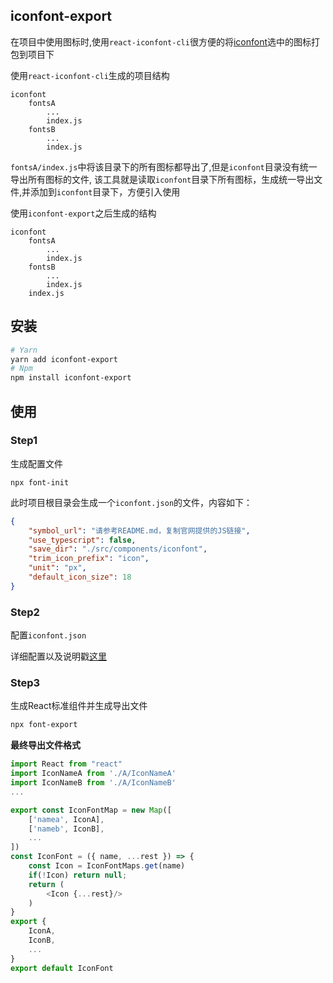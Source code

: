 ## iconfont-export

在项目中使用图标时,使用`react-iconfont-cli`很方便的将[iconfont](https://www.iconfont.cn/)选中的图标打包到项目下

使用`react-iconfont-cli`生成的项目结构
```
iconfont
    fontsA
        ...
        index.js
    fontsB
        ...
        index.js
```
`fontsA/index.js`中将该目录下的所有图标都导出了,但是`iconfont`目录没有统一导出所有图标的文件, 该工具就是读取`iconfont`目录下所有图标，生成统一导出文件,并添加到`iconfont`目录下，方便引入使用

使用`iconfont-export`之后生成的结构
```
iconfont
    fontsA
        ...
        index.js
    fontsB
        ...
        index.js
    index.js
```

## 安装
```bash
# Yarn
yarn add iconfont-export
# Npm
npm install iconfont-export
```

## 使用

### Step1
生成配置文件
```
npx font-init
```

此时项目根目录会生成一个`iconfont.json`的文件，内容如下：
```json
{
    "symbol_url": "请参考README.md，复制官网提供的JS链接",
    "use_typescript": false,
    "save_dir": "./src/components/iconfont",
    "trim_icon_prefix": "icon",
    "unit": "px",
    "default_icon_size": 18
}
```
### Step2
配置`iconfont.json`

详细配置以及说明戳[这里](https://www.npmjs.com/package/react-iconfont-cli)

### Step3
生成React标准组件并生成导出文件
```bash
npx font-export
```  

**最终导出文件格式**
```js
import React from "react"
import IconNameA from './A/IconNameA'
import IconNameB from './A/IconNameB'
...

export const IconFontMap = new Map([
    ['namea', IconA],
    ['nameb', IconB],
    ...
])
const IconFont = ({ name, ...rest }) => {
    const Icon = IconFontMaps.get(name)
    if(!Icon) return null;
    return (
        <Icon {...rest}/>
    )
}
export {
    IconA,
    IconB,
    ...
}
export default IconFont
```
